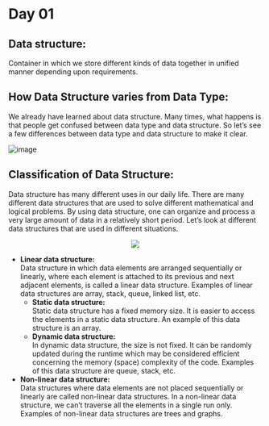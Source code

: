 # Day 01

## Data structure:
Container in which we store different kinds of data together in unified manner depending upon requirements.

## How Data Structure varies from Data Type:
We already have learned about data structure. Many times, what happens is that people get confused between data type and data structure. So let’s see a few differences between data type and data structure to make it clear.

![image](https://user-images.githubusercontent.com/108461765/198847246-80ea2be7-4143-4ecf-b16d-8f33858ec147.png)

## Classification of Data Structure: 
Data structure has many different uses in our daily life. There are many different data structures that are used to solve different mathematical and logical problems. By using data structure, one can organize and process a very large amount of data in a relatively short period. Let’s look at different data structures that are used in different situations. 

<p align="center" width="100%">
    <img src="https://user-images.githubusercontent.com/108461765/198847334-584dc0ed-3b4b-41e2-87ef-d3acfb3b4a71.png">
</p>


- <b>Linear data structure:</b><br> Data structure in which data elements are arranged sequentially or linearly, where each element is attached to its previous and next adjacent elements, is called a linear data structure. 
Examples of linear data structures are array, stack, queue, linked list, etc.
  - <b>Static data structure:</b> <br> Static data structure has a fixed memory size. It is easier to access the elements in a static data structure. 
An example of this data structure is an array.
  - <b>Dynamic data structure:</b> <br> In dynamic data structure, the size is not fixed. It can be randomly updated during the runtime which may be considered efficient concerning the memory (space) complexity of the code. 
Examples of this data structure are queue, stack, etc.
- <b> Non-linear data structure: </b> <br> Data structures where data elements are not placed sequentially or linearly are called non-linear data structures. In a non-linear data structure, we can’t traverse all the elements in a single run only. 
Examples of non-linear data structures are trees and graphs.
